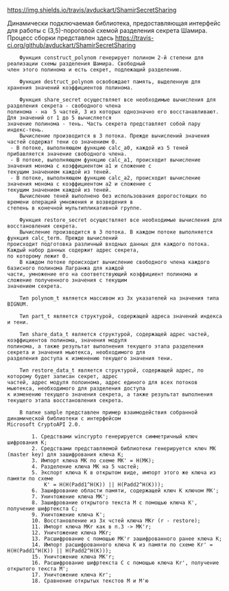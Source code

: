 https://img.shields.io/travis/avduckart/ShamirSecretSharing

Динамически подключаемая библиотека, предоставляющая интерфейс для работы с (3,5)-пороговой схемой
    разделения секрета Шамира.
        Процесс сборки представлен здесь https://travis-ci.org/github/avduckart/ShamirSecretSharing
    
        Функция construct_polynom генерирует полином 2-й степени для реализации схемы разделения Шамира. Свободный
    член этого полинома и есть секрет, подлежащий разделению.

        Функция destruct_polynom освобождает память, выделенную для хранения значений коэффициентов полинома.

        Функция share_secret осуществляет все необходимые вычисления для разделения секрета - свободного члена 
    полинома - на  5 частей, 3 из которых однозначно его восстанавливают. Для значений от 1 до 5 вычисляется 
    значение полинома - тень. Часть секрета представляет собой пару индекс-тень.
        Вычисление производится в 3 потока. Прежде вычислений значения частей содержат тени со значением 0.
     - В потоке, выполняющем функцию calc_a0, каждой из 5 теней прибавляется значение свободного члена.
     - В потоке, выполняющем функцию calc_a1, происходит вычисление значения монома с коэффициентом a1 и сложение с 
    текущим значением каждой из теней.
     - В потоке, выполняющем функцию calc_a2, происходит вычисление значения монома с коэффициентом a2 и сложение с 
    текущим значением каждой из теней.
        Вычисление теней выполнено без использования дорогостоящих по времени операций умножения и возведения в 
    степень в конечной мультипликативной группе.

        Функция restore_secret осуществляет все необходимые вычисления для восстановления секрета.
        Вычисление производится в 3 потока. В каждом потоке выполняется функция calc_term. Прежде вычислений 
    происходит подготовка различный входных данных для каждого потока. Каждый набор данных содержит адрес секрета, 
    по которому лежит 0.
        В каждом потоке происходит вычисление свободного члена каждого базисного полинома Лагранжа для каждой 
    части, умножение его на соответствующий коэффициент полинома и сложение полученного значения с текущим 
    значением секрета.

        Тип polynom_t является массивом из 3х указателей на значения типа BIGNUM.

        Тип part_t является структурой, содержащей адреса значений индекса и тени.

        Тип share_data_t является структурой, содержащей адрес частей, коэффициентов полинома, значения модуля 
    полинома, а также результат выполнения текущего этапа разделения секрета и значения мьютекса, необходимого для 
    разделения доступа к изменению текущего значения тени.

        Тип restore_data_t является структурой, содержащей адрес, по которому будет записан секрет, адрес 
    частей, адрес модуля полоинома, адрес единого для всех потоков мьютекса, необходимого для разделения доступа
    к изменению текущего значения секрета, а также результат выполнения текущего этапа восстановления секрета.

        В папке sample представлен пример взаимодействия собранной динамической библиотеки с интерфейсом 
    Microsoft CryptoAPI 2.0.
    
            1. Средствами wincrypto генерируется симметричный ключ шифрования К;
            2. Средствами представляемой библиотеки генерируется ключ МК (master key) для зашифрования ключа К;
            3. Импорт ключа МК по схеме MK' = H(MK);
            4. Разделение ключа МК на 5 частей;
            5. Экспорт ключа K в открытом виде, импорт этого же ключа из памяти по схеме 
                K' = H(H(Padd1^H(K)) || H(Padd2^H(K)));
            6. Зашифрование области памяти, содержащей ключ К ключом MK';
            7. Уничтожение ключа MK';
            8. Зашифрование открытого текста M с помощью ключа K', получение шифртекста C;
            9. Уничтожение ключа K';
            10. Восстановление из 3х чстей ключа MKr (r - restore);
            11. Импорт ключа МКr как в п.3 -> MK'r;
            12. Уничтожение ключа MKr;
            13. Расшифрование с помощью MK'r зашифрованного ранее ключа K;
            14. Импорт расшифрованного ключа K из памяти по схеме Kr' = H(H(Padd1^H(K)) || H(Padd2^H(K)));
            15. Уничтожение ключа MK'r;
            16. Расшифрование шифртекста C с помощью ключа Kr', получение открытого текста M';
            17. Уничтожение ключа Kr';
            18. Сравнение открытых текстов M и M'ю
